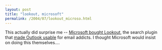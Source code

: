 ```yaml
---
layout: post
title: "lookout, microsoft"
permalink: /2004/07/lookout_microso.html
---
```


<p>This actually did surprise me -- <a href="http://www.lookoutsoft.com/Forums/topic.asp?TOPIC_ID=194">Microsoft bought Lookout</a>, the search plugin that <a href="http://sippey.typepad.com/filtered/2004/03/lookout_softwar.html" title="post of mine from back in March">made Outlook usable</a> for email addicts.  I thought Microsoft would insist on doing this themselves....</p>


